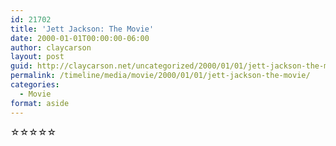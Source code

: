 ```yaml
---
id: 21702
title: 'Jett Jackson: The Movie'
date: 2000-01-01T00:00:00-06:00
author: claycarson
layout: post
guid: http://claycarson.net/uncategorized/2000/01/01/jett-jackson-the-movie/
permalink: /timeline/media/movie/2000/01/01/jett-jackson-the-movie/
categories:
  - Movie
format: aside
---
```

<div class="media-details"></div>

<div class="media-creator"></div>

<div class="media-rating">☆☆☆☆☆</div>